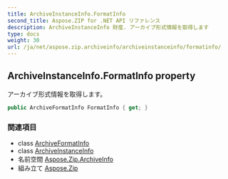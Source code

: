 ```yaml
---
title: ArchiveInstanceInfo.FormatInfo
second_title: Aspose.ZIP for .NET API リファレンス
description: ArchiveInstanceInfo 財産. アーカイブ形式情報を取得します
type: docs
weight: 30
url: /ja/net/aspose.zip.archiveinfo/archiveinstanceinfo/formatinfo/
---
```

## ArchiveInstanceInfo.FormatInfo property

アーカイブ形式情報を取得します。

```csharp
public ArchiveFormatInfo FormatInfo { get; }
```

### 関連項目

* class [ArchiveFormatInfo](../../archiveformatinfo/)
* class [ArchiveInstanceInfo](../)
* 名前空間 [Aspose.Zip.ArchiveInfo](../../archiveinstanceinfo/)
* 組み立て [Aspose.Zip](../../../)


